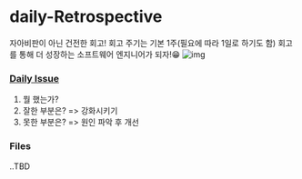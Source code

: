# daily-Retrospective
자아비판이 아닌 건전한 회고! 회고 주기는 기본 1주(필요에 따라 1일로 하기도 함) 회고를 통해 더 성장하는 소프트웨어 엔지니어가 되자!😁
![img](https://miro.medium.com/max/3816/1*cvnWXRKpbiMNPAUz5Vex9A.png)
### [Daily Issue](https://github.com/ready-techie/daily-Retrospective/issues)
1. 뭘 했는가?
2. 잘한 부분은? => 강화시키기
3. 못한 부분은? => 원인 파악 후 개선

### Files
..TBD
